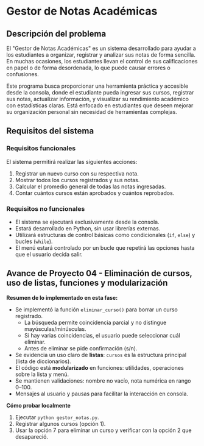 # Gestor de Notas Académicas

## Descripción del problema

El "Gestor de Notas Académicas" es un sistema desarrollado para ayudar a los estudiantes a organizar, registrar y analizar sus notas de forma sencilla. En muchas ocasiones, los estudiantes llevan el control de sus calificaciones en papel o de forma desordenada, lo que puede causar errores o confusiones.

Este programa busca proporcionar una herramienta práctica y accesible desde la consola, donde el estudiante pueda ingresar sus cursos, registrar sus notas, actualizar información, y visualizar su rendimiento académico con estadísticas claras. Está enfocado en estudiantes que deseen mejorar su organización personal sin necesidad de herramientas complejas.

## Requisitos del sistema

### Requisitos funcionales

El sistema permitirá realizar las siguientes acciones:

1. Registrar un nuevo curso con su respectiva nota.
2. Mostrar todos los cursos registrados y sus notas.
3. Calcular el promedio general de todas las notas ingresadas.
4. Contar cuántos cursos están aprobados y cuántos reprobados.

### Requisitos no funcionales

- El sistema se ejecutará exclusivamente desde la consola.
- Estará desarrollado en Python, sin usar librerías externas.
- Utilizará estructuras de control básicas como condicionales (`if`, `else`) y bucles (`while`).
- El menú estará controlado por un bucle que repetirá las opciones hasta que el usuario decida salir.

## Avance de Proyecto 04 - Eliminación de cursos, uso de listas, funciones y modularización

**Resumen de lo implementado en esta fase:**

- Se implementó la función `eliminar_curso()` para borrar un curso registrado.
  - La búsqueda permite coincidencia parcial y no distingue mayúsculas/minúsculas.
  - Si hay varias coincidencias, el usuario puede seleccionar cuál eliminar.
  - Antes de eliminar se pide confirmación (s/n).
- Se evidencia un uso claro de **listas**: `cursos` es la estructura principal (lista de diccionarios).
- El código está **modularizado** en funciones: utilidades, operaciones sobre la lista y menú.
- Se mantienen validaciones: nombre no vacío, nota numérica en rango 0–100.
- Mensajes al usuario y pausas para facilitar la interacción en consola.

**Cómo probar localmente**
1. Ejecutar `python gestor_notas.py`.
2. Registrar algunos cursos (opción 1).
3. Usar la opción 7 para eliminar un curso y verificar con la opción 2 que desapareció.

